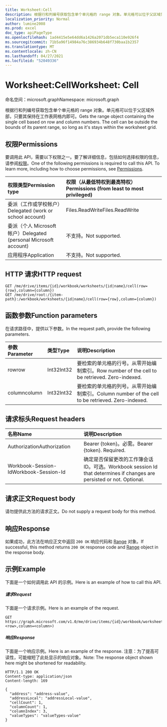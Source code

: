 ```yaml
---
title: Worksheet:Cell
description: 根据行和列编号获取包含单个单元格的 range 对象。单元格可以位于父区域外部，只要其保持在工作表网格内即可。
localization_priority: Normal
author: lumine2008
ms.prod: excel
doc_type: apiPageType
ms.openlocfilehash: 1ad4415e5e64dd6a1426a2071db5eca110e926f4
ms.sourcegitcommit: 71b5a96f14984a76c386934b648f730baa1b2357
ms.translationtype: MT
ms.contentlocale: zh-CN
ms.lasthandoff: 04/27/2021
ms.locfileid: "52049336"
---
```

# <a name="worksheet-cell"></a><span data-ttu-id="15409-104">Worksheet:Cell</span><span class="sxs-lookup"><span data-stu-id="15409-104">Worksheet: Cell</span></span>

<span data-ttu-id="15409-105">命名空间：microsoft.graph</span><span class="sxs-lookup"><span data-stu-id="15409-105">Namespace: microsoft.graph</span></span>

<span data-ttu-id="15409-p102">根据行和列编号获取包含单个单元格的 range 对象。单元格可以位于父区域外部，只要其保持在工作表网格内即可。</span><span class="sxs-lookup"><span data-stu-id="15409-p102">Gets the range object containing the single cell based on row and column numbers. The cell can be outside the bounds of its parent range, so long as it's stays within the worksheet grid.</span></span>
## <a name="permissions"></a><span data-ttu-id="15409-108">权限</span><span class="sxs-lookup"><span data-stu-id="15409-108">Permissions</span></span>
<span data-ttu-id="15409-p103">要调用此 API，需要以下权限之一。要了解详细信息，包括如何选择权限的信息，请参阅[权限](/graph/permissions-reference)。</span><span class="sxs-lookup"><span data-stu-id="15409-p103">One of the following permissions is required to call this API. To learn more, including how to choose permissions, see [Permissions](/graph/permissions-reference).</span></span>

|<span data-ttu-id="15409-111">权限类型</span><span class="sxs-lookup"><span data-stu-id="15409-111">Permission type</span></span>      | <span data-ttu-id="15409-112">权限（从最低特权到最高特权）</span><span class="sxs-lookup"><span data-stu-id="15409-112">Permissions (from least to most privileged)</span></span>              |
|:--------------------|:---------------------------------------------------------|
|<span data-ttu-id="15409-113">委派（工作或学校帐户）</span><span class="sxs-lookup"><span data-stu-id="15409-113">Delegated (work or school account)</span></span> | <span data-ttu-id="15409-114">Files.ReadWrite</span><span class="sxs-lookup"><span data-stu-id="15409-114">Files.ReadWrite</span></span>    |
|<span data-ttu-id="15409-115">委派（个人 Microsoft 帐户）</span><span class="sxs-lookup"><span data-stu-id="15409-115">Delegated (personal Microsoft account)</span></span> | <span data-ttu-id="15409-116">不支持。</span><span class="sxs-lookup"><span data-stu-id="15409-116">Not supported.</span></span>    |
|<span data-ttu-id="15409-117">应用程序</span><span class="sxs-lookup"><span data-stu-id="15409-117">Application</span></span> | <span data-ttu-id="15409-118">不支持。</span><span class="sxs-lookup"><span data-stu-id="15409-118">Not supported.</span></span> |

## <a name="http-request"></a><span data-ttu-id="15409-119">HTTP 请求</span><span class="sxs-lookup"><span data-stu-id="15409-119">HTTP request</span></span>
<!-- { "blockType": "ignored" } -->
```http
GET /me/drive/items/{id}/workbook/worksheets/{id|name}/cell(row={row},column={column})
GET /me/drive/root:/{item-path}:/workbook/worksheets/{id|name}/cell(row={row},column={column})

```

## <a name="function-parameters"></a><span data-ttu-id="15409-120">函数参数</span><span class="sxs-lookup"><span data-stu-id="15409-120">Function parameters</span></span>
<span data-ttu-id="15409-121">在请求路径中，提供以下参数。</span><span class="sxs-lookup"><span data-stu-id="15409-121">In the request path, provide the following parameters.</span></span>

| <span data-ttu-id="15409-122">参数</span><span class="sxs-lookup"><span data-stu-id="15409-122">Parameter</span></span>    | <span data-ttu-id="15409-123">类型</span><span class="sxs-lookup"><span data-stu-id="15409-123">Type</span></span>   |<span data-ttu-id="15409-124">说明</span><span class="sxs-lookup"><span data-stu-id="15409-124">Description</span></span>|
|:---------------|:--------|:----------|
|<span data-ttu-id="15409-125">row</span><span class="sxs-lookup"><span data-stu-id="15409-125">row</span></span>|<span data-ttu-id="15409-126">Int32</span><span class="sxs-lookup"><span data-stu-id="15409-126">Int32</span></span>|<span data-ttu-id="15409-p104">要检索的单元格的行号。从零开始编制索引。</span><span class="sxs-lookup"><span data-stu-id="15409-p104">Row number of the cell to be retrieved. Zero-indexed.</span></span>|
|<span data-ttu-id="15409-129">column</span><span class="sxs-lookup"><span data-stu-id="15409-129">column</span></span>|<span data-ttu-id="15409-130">Int32</span><span class="sxs-lookup"><span data-stu-id="15409-130">Int32</span></span>|<span data-ttu-id="15409-p105">要检索的单元格的列号。从零开始编制索引。</span><span class="sxs-lookup"><span data-stu-id="15409-p105">Column number of the cell to be retrieved. Zero-indexed.</span></span>|

## <a name="request-headers"></a><span data-ttu-id="15409-133">请求标头</span><span class="sxs-lookup"><span data-stu-id="15409-133">Request headers</span></span>
| <span data-ttu-id="15409-134">名称</span><span class="sxs-lookup"><span data-stu-id="15409-134">Name</span></span>       | <span data-ttu-id="15409-135">说明</span><span class="sxs-lookup"><span data-stu-id="15409-135">Description</span></span>|
|:---------------|:----------|
| <span data-ttu-id="15409-136">Authorization</span><span class="sxs-lookup"><span data-stu-id="15409-136">Authorization</span></span>  | <span data-ttu-id="15409-p106">Bearer {token}。必需。</span><span class="sxs-lookup"><span data-stu-id="15409-p106">Bearer {token}. Required.</span></span> |
| <span data-ttu-id="15409-139">Workbook-Session-Id</span><span class="sxs-lookup"><span data-stu-id="15409-139">Workbook-Session-Id</span></span>  | <span data-ttu-id="15409-p107">确定是否保留更改的工作簿会话 ID。可选。</span><span class="sxs-lookup"><span data-stu-id="15409-p107">Workbook session Id that determines if changes are persisted or not. Optional.</span></span>|

## <a name="request-body"></a><span data-ttu-id="15409-142">请求正文</span><span class="sxs-lookup"><span data-stu-id="15409-142">Request body</span></span>
<span data-ttu-id="15409-143">请勿提供此方法的请求正文。</span><span class="sxs-lookup"><span data-stu-id="15409-143">Do not supply a request body for this method.</span></span>

## <a name="response"></a><span data-ttu-id="15409-144">响应</span><span class="sxs-lookup"><span data-stu-id="15409-144">Response</span></span>

<span data-ttu-id="15409-145">如果成功，此方法在响应正文中返回 `200 OK` 响应代码和 [Range](../resources/range.md) 对象。</span><span class="sxs-lookup"><span data-stu-id="15409-145">If successful, this method returns `200 OK` response code and [Range](../resources/range.md) object in the response body.</span></span>

## <a name="example"></a><span data-ttu-id="15409-146">示例</span><span class="sxs-lookup"><span data-stu-id="15409-146">Example</span></span>
<span data-ttu-id="15409-147">下面是一个如何调用此 API 的示例。</span><span class="sxs-lookup"><span data-stu-id="15409-147">Here is an example of how to call this API.</span></span>
##### <a name="request"></a><span data-ttu-id="15409-148">请求</span><span class="sxs-lookup"><span data-stu-id="15409-148">Request</span></span>
<span data-ttu-id="15409-149">下面是一个请求示例。</span><span class="sxs-lookup"><span data-stu-id="15409-149">Here is an example of the request.</span></span>
<!--{
  "blockType": "request",
  "isComposable": true,
  "name": "worksheet_cell"
}-->
```http
GET https://graph.microsoft.com/v1.0/me/drive/items/{id}/workbook/worksheets/{id|name}/cell(row=<row>,column=<column>)
```

##### <a name="response"></a><span data-ttu-id="15409-150">响应</span><span class="sxs-lookup"><span data-stu-id="15409-150">Response</span></span>
<span data-ttu-id="15409-151">下面是一个响应示例。</span><span class="sxs-lookup"><span data-stu-id="15409-151">Here is an example of the response.</span></span> <span data-ttu-id="15409-152">注意：为了提高可读性，可能缩短了此处显示的响应对象。</span><span class="sxs-lookup"><span data-stu-id="15409-152">Note: The response object shown here might be shortened for readability.</span></span>
<!-- {
  "blockType": "response",
  "truncated": true,
  "@odata.type": "microsoft.graph.workbookRange"
} -->
```http
HTTP/1.1 200 OK
Content-type: application/json
Content-length: 169

{
  "address": "address-value",
  "addressLocal": "addressLocal-value",
  "cellCount": 1,
  "columnCount": 1,
  "columnIndex": 3,
  "valueTypes": "valueTypes-value"
}
```

<!-- uuid: 8fcb5dbc-d5aa-4681-8e31-b001d5168d79
2015-10-25 14:57:30 UTC -->
<!-- {
  "type": "#page.annotation",
  "description": "Worksheet: Cell",
  "keywords": "",
  "section": "documentation",
  "tocPath": ""
}-->

